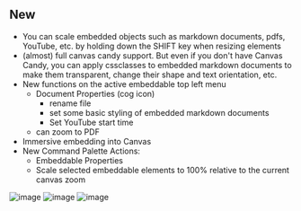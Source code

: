 ## New
- You can scale embedded objects such as markdown documents, pdfs, YouTube, etc. by holding down the SHIFT key when resizing elements
- (almost) full canvas candy support. But even if you don't have Canvas Candy, you can apply cssclasses to embedded markdown documents to make them transparent, change their shape and text orientation, etc.
- New functions on the active embeddable top left menu
  - Document Properties (cog icon)
    - rename file
    - set some basic styling of embedded markdown documents
    - Set YouTube start time
  - can zoom to PDF
 - Immersive embedding into Canvas
 - New Command Palette Actions:
    - Embeddable Properties
    - Scale selected embeddable elements to 100% relative to the current canvas zoom

![image](https://github.com/zsviczian/obsidian-excalidraw-plugin/assets/14358394/90ff151d-a7ef-454f-9708-d74c4907f147)
![image](https://github.com/zsviczian/obsidian-excalidraw-plugin/assets/14358394/787193ef-6977-4cd8-9f39-c80c2e6f2c08)
![image](https://github.com/zsviczian/obsidian-excalidraw-plugin/assets/14358394/92e4720b-4304-43c4-9529-c23299667853)


